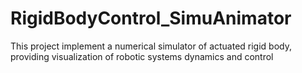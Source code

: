 # RigidBodyControl_SimuAnimator
This project implement a numerical simulator of actuated rigid body, providing visualization of robotic systems dynamics and control 

